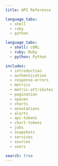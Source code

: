 ```yaml
---
title: API Reference

language_tabs:
  - shell
  - ruby
  - python

language_tabs:
  - shell: cURL
  - ruby: Ruby
  - python: Python

includes:
  - introduction
  - authentication
  - response-errors
  - metrics
  - metric-attributes
  - pagination
  - spaces
  - charts
  - annotations
  - alerts
  - api-tokens
  - chart-tokens
  - jobs
  - snapshots
  - services
  - sources
  - users

search: true
---
```


